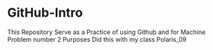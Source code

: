 # GitHub-Intro
This Repository Serve as a Practice of using Github and for Machine Problem number 2 Purposes
Did this with my class Polaris_09